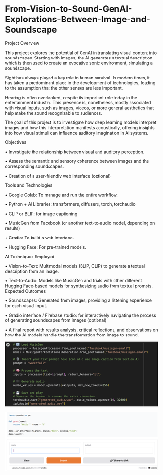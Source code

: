 # From-Vision-to-Sound-GenAI-Explorations-Between-Image-and-Soundscape
Project Overview

This project explores the potential of GenAI in translating visual content into soundscapes. Starting with images, the AI generates a textual description which is then used to create an evocative sonic environment, simulating a soundscape.
 	     
Sight has always played a key role in human survival. In modern times, it has taken a predominant place in the development of technologies, leading to the assumption that the other senses are less important.

Hearing is often overlooked, despite its important role today in the entertainment industry. 
This presence is, nonetheless, mostly associated with visual inputs, such as images, videos, or more general aesthetics that help make the sound recognizable to audiences.

The goal of this project is to investigate how deep learning models interpret images and how this interpretation manifests acoustically, offering insights into how visual stimuli can influence auditory imagination in AI systems.


Objectives

•	Investigate the relationship between visual and auditory perception.

•	Assess the semantic and sensory coherence between images and the corresponding soundscapes.

•	Creation of a user-friendly web interface (optional)

Tools and Technologies

•	Google Colab: To manage and run the entire workflow.

•	Python + AI Libraries: transformers, diffusers, torch, torchaudio

•	CLIP or BLIP: for image captioning

•	MusicGen from Facebook (or another text-to-audio model, depending on results) 

•	Gradio: To build a web interface.

•	Hugging Face: For pre-trained models.


AI Techniques Employed

•	Vision-to-Text: Multimodal models (BLIP, CLIP) to generate a textual description from an image.

•	Text-to-Audio: Models like MusicGen and trials with other different Hugging Face-based models for synthesizing audio from textual prompts.
Expected Outcomes

•	Soundscapes: Generated from images, providing a listening experience for each visual input.

•	[Gradio interface](https://www.gradio.app) / [Firebase studio](https://firebase.google.com): for interactively navigating the process of generating soundscapes from images (optional)

•	A final report with results analysis, critical reflections, and observations on how the AI models handle the transformation from image to sound.


![Alt text](https://github.com/napstablook911/From-Vision-to-Sound-GenAI-Explorations-Between-Image-and-Soundscape/blob/main/15AD22E0.png#:~:text=Files%C2%A0mainAdd%20filet-,15AD22E0.png)

![Alt text](https://github.com/napstablook911/From-Vision-to-Sound-GenAI-Explorations-Between-Image-and-Soundscape/blob/main/7D900561.png#:~:text=Files%C2%A0mainAdd%20filet15AD22E0.png-,7D900561.png)
 


